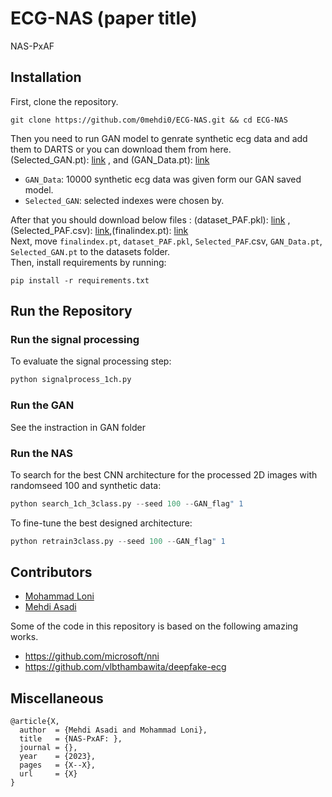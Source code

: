 # ECG-NAS (paper title)
NAS-PxAF

## Installation
First, clone the repository.  

```pyhton
git clone https://github.com/0mehdi0/ECG-NAS.git && cd ECG-NAS
```
Then you need to run GAN model to genrate synthetic ecg data and add them to DARTS or 
you can download them from here.
<br />
(Selected_GAN.pt): [link](https://drive.google.com/file/d/1j1wuQjeUR02wKyAllhOwo_dE0MjF0Oop/view?usp=sharing) ,  and (GAN_Data.pt): [link](https://drive.google.com/file/d/1-Tz5bikmHLaK8ds2r8D1Uzlw89XMD-pW/view?usp=sharing) 

* `GAN_Data`: 10000 synthetic ecg data was given form our GAN saved model.
* `Selected_GAN`: selected indexes were chosen by.

After that you should download below files : 
(dataset_PAF.pkl): [link](https://drive.google.com/file/d/1G5uFIGllmJIk05G1Acp2IItjK159XQhC/view?usp=sharing) ,
(Selected_PAF.csv): [link](https://drive.google.com/file/d/1vAn5PieATTsYW7TCHYrU38zWtpIPc8R9/view?usp=sharing),(finalindex.pt): [link]()
<br />
Next, move `finalindex.pt`, `dataset_PAF.pkl`, `Selected_PAF`.csv, `GAN_Data.pt`, `Selected_GAN.pt` to the datasets folder.
<br />
Then, install requirements by running: 
<br />
```pyhton
pip install -r requirements.txt
```


## Run the Repository

### Run the signal processing 

To evaluate the signal processing step:
<br />

```python
python signalprocess_1ch.py
```
### Run the GAN
See the instraction in GAN folder
### Run the NAS
To search for the best CNN architecture for the processed 2D images with randomseed 100 and synthetic data:<br />
```python
python search_1ch_3class.py --seed 100 --GAN_flag" 1
```
To fine-tune the best designed architecture:<br />
```python
python retrain3class.py --seed 100 --GAN_flag" 1
```

## Contributors

* [Mohammad Loni](https://vsehwag.github.io/)
* [Mehdi Asadi](https://ir.linkedin.com/in/mehdi-asadi-966a1b242?trk=)

Some of the code in this repository is based on the following amazing works.

* https://github.com/microsoft/nni
* https://github.com/vlbthambawita/deepfake-ecg


## Miscellaneous
```
@article{X,
  author  = {Mehdi Asadi and Mohammad Loni},
  title   = {NAS-PxAF: },
  journal = {},
  year    = {2023},
  pages   = {X--X},
  url     = {X}
}
```